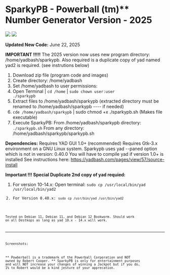# SparkyPB - Powerball (tm)** Number Generator Version - 2025

<img src="https://github.com/offternet/powerball-generator/blob/master/sparkypb-icon.png"> <img src="https://github.com/offternet/powerball-generator/blob/master/sparky-pb-300banner.png">

**Updated New Code:** June 22, 2025

**IMPORTANT !!!!!** The 2025 version now uses new program directory: /home/yadbash/sparkypb. 
                    Also required is a duplicate copy of yad named yad2 is required. (see instrutions below)

1. Download zip file (program code and images)
2. Create directory: /home/yadbash
3. Set /home/yadbash to user permissions:
4. Open Terminal | <code>cd /home</code> | <code>sudo chown user:user ./sparkypb</code>
5. Extract files to /home/yadbash/sparkypb (extracted directory must be renamed to /home/yadbash/sparkypb ---- if needed)
6. <code>cde /home/yadbash/sparkypb</code> | sudo chmod +x ./sparkypb.sh (Makes file executable)
7. Execute SparkyPB:
     From /home/yadbash/sparkypb directory: <code>./sparkypb.sh</code>
     From any directory: /home/yadbash/sparkypb/sparkypb.sh
   
**Dependencies:**   Requires YAD GUI 1.0+ (recommended)
                    Requires Gtk-3.x environment on a GNU Linux system. 
                    Sparkypb uses yad --paned option which is not in version: 0.40.0
                    You will have to compile yad if version 1.0+ is installed 
                    See instructions here: https://yadbash.com/pages/view/57/source-install

    
**Important !!!  Special Duplicate 2nd copy of yad requied:** 

1. For version 10-14.x: Open terminal: <code>sudo cp /usr/local/bin/yad /usr/local/bin/yad2
2. For Version 0.40.x: <code>sudo cp /usr/bin/yad /usr/bin/yad2


Tested on Debian 11, Debian 11, and Debian 12 Bookworm. Should work on all Destkops as long as yad 10.x - 14.x will work.

----------------------
Screenshots:

** Powberball is a trademark of the Powerball Corporation and NOT owned by Robert Cooper. 
** SparkyPB is only for entertainment purposes and will NOT increase your changes of winning a Jackpot but if you do, 1% to Robert would be a kind jesture of your apprecation.

